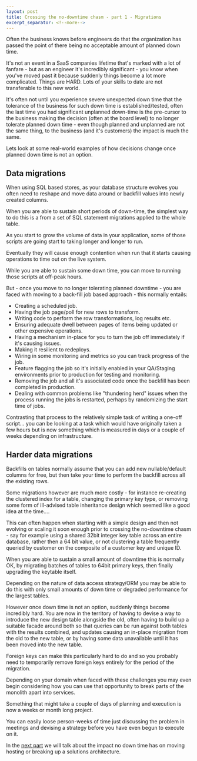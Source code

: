 ```yaml
---
layout: post
title: Crossing the no-downtime chasm - part 1 - Migrations
excerpt_separator: <!--more-->
---
```


Often the business knows before engineers do that the organization has passed the point of there being no acceptable amount of planned down time.

It's not an event in a SaaS companies lifetime that's marked with a lot of fanfare - but as an engineer it's incredibly significant - you know when you've moved past it because suddenly things become a lot more complicated.   Things are HARD.  Lots of your skills to date are not transferable to this new world.

It's often not until you experience severe unexpected down time that the tolerance of the business for such down time is established/tested, often the last time you had significant unplanned down-time is the pre-cursor to the business making the decision (often at the board level) to no longer tolerate planned down time - even though planned and unplanned are not the same thing, to the business (and it's customers) the impact is much the same.

<!--more-->

Lets look at some real-world examples of how decisions change once planned down time is not an option.

Data migrations
---------------

When using SQL based stores, as your database structure evolves you often need to reshape and move data around or backfill values into newly created columns.

When you are able to sustain short periods of down-time, the simplest way to do this is a from a set of SQL statement migrations applied to the whole table.

As you start to grow the volume of data in your application, some of those scripts are going start to taking longer and longer to run.

Eventually they will cause enough contention when run that it starts causing operations to time out on the live system.

While you are able to sustain some down time, you can move to running those scripts at off-peak hours.

But - once you move to no longer tolerating planned downtime - you are faced with moving to a back-fill job based approach - this normally entails:

* Creating a scheduled job.
* Having the job page/poll for new rows to transform.
* Writing code to perform the row transformations, log results etc.
* Ensuring adequate dwell between pages of items being updated or other expensive operations.
* Having a mechanism in-place for you to turn the job off immediately if it's causing issues.
* Making it resilient to redeploys.
* Wiring in some monitoring and metrics so you can track progress of the job.
* Feature flagging the job so it's initially enabled in your QA/Staging environments prior to production for testing and monitoring.
* Removing the job and all it's associated code once the backfill has been completed in production.
* Dealing with common problems like "thundering herd" issues when the process running the jobs is restarted, perhaps by randomizing the start time of jobs.

Contrasting that process to the relatively simple task of writing a one-off script... you can be looking at a task which would have originally taken a few hours but is now something which is measured in days or a couple of weeks depending on infrastructure.

Harder data migrations
----------------------

Backfills on tables normally assume that you can add new nullable/default columns for free, but then take your time to perform the backfill across all the existing rows.

Some migrations however are much more costly - for instance re-creating the clustered index for a table, changing the primary key type, or removing some form of ill-advised table inheritance design which seemed like a good idea at the time....

This can often happen when starting with a simple design and then not evolving or scaling it soon enough prior to crossing the no-downtime chasm - say for example using a shared 32bit integer key table across an entire database, rather then a 64 bit value, or not clustering a table frequently queried by customer on the composite of a customer key and unique ID.

When you are able to sustain a small amount of downtime this is normally OK, by migrating batches of tables to 64bit primary keys, then finally upgrading the keytable itself. 

Depending on the nature of data access strategy/ORM you may be able to do this with only small amounts of down time or degraded performance for the largest tables.

However once down time is not an option, suddenly things become incredibly hard.  You are now in the territory of having to devise a way to introduce the new design table alongside the old, often having to build up a suitable facade around both so that queries can be run against both tables with the results combined, and updates causing an in-place migration from the old to the new table, or by having some data unavailable until it has been moved into the new table.

Foreign keys can make this particularly hard to do and so you probably need to temporarily remove foreign keys entirely for the period of the migration.

Depending on your domain when faced with these challenges you may even begin considering how you can use that opportunity to break parts of the monolith apart into services.

Something that might take a couple of days of planning and execution is now a weeks or month long project.

You can easily loose person-weeks of time just discussing the problem in meetings and devising a strategy before you have even begun to execute on it.

In the [next part](http://blog.bittercoder.com/no-planned-downtime-chasm-part2/) we will talk about the impact no down time has on moving hosting or breaking up a solutions architecture.
